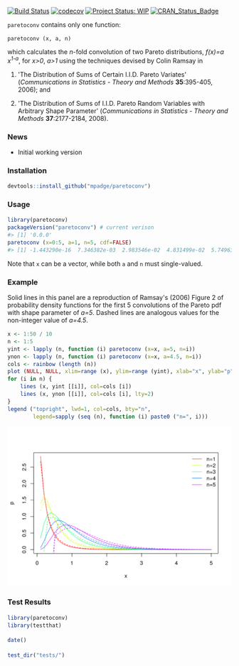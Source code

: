 [![Build Status](https://travis-ci.org/mpadge/paretoconv.svg)](https://travis-ci.org/mpadge/paretoconv) [![codecov](https://codecov.io/gh/mpadge/paratoconv/branch/master/graph/badge.svg)](https://codecov.io/gh/mpadge/paretoconv) [![Project Status: WIP](http://www.repostatus.org/badges/0.1.0/wip.svg)](http://www.repostatus.org/#wip) [![CRAN\_Status\_Badge](http://www.r-pkg.org/badges/version/paretoconv)](http://cran.r-project.org/web/packages/paretoconv)

`paretoconv` contains only one function:

    paretoconv (x, a, n)

which calculates the *n*-fold convolution of two Pareto distributions, *f(x)=a x<sup>1-a</sup>*, for *x&gt;0*, *a&gt;1* using the techniques devised by Colin Ramsay in

1.  'The Distribution of Sums of Certain I.I.D. Pareto Variates' (*Communications in Statistics - Theory and Methods* **35**:395-405, 2006); and

2.  'The Distribution of Sums of I.I.D. Pareto Random Variables with Arbitrary Shape Parameter' (*Communications in Statistics - Theory and Methods* **37**:2177-2184, 2008).

### News

-   Initial working version

### Installation

``` r
devtools::install_github("mpadge/paretoconv")
```

### Usage

``` r
library(paretoconv)
packageVersion("paretoconv") # current verison
#> [1] '0.0.0'
paretoconv (x=0:5, a=1, n=5, cdf=FALSE)
#> [1] -1.443290e-16  7.346382e-03  2.983546e-02  4.831499e-02  5.749632e-02  5.971471e-02
```

Note that `x` can be a vector, while both `a` and `n` must single-valued.

### Example

Solid lines in this panel are a reproduction of Ramsay's (2006) Figure 2 of probability density functions for the first 5 convolutions of the Pareto pdf with shape parameter of *a=5*. Dashed lines are analogous values for the non-integer value of *a=4.5*.

``` r
x <- 1:50 / 10
n <- 1:5
yint <- lapply (n, function (i) paretoconv (x=x, a=5, n=i))
ynon <- lapply (n, function (i) paretoconv (x=x, a=4.5, n=i))
cols <- rainbow (length (n))
plot (NULL, NULL, xlim=range (x), ylim=range (yint), xlab="x", ylab="p")
for (i in n) {
    lines (x, yint [[i]], col=cols [i])
    lines (x, ynon [[i]], col=cols [i], lty=2)
}
legend ("topright", lwd=1, col=cols, bty="n", 
        legend=sapply (seq (n), function (i) paste0 ("n=", i)))
```

![](./fig/README-example.png)

### Test Results

``` r
library(paretoconv)
library(testthat)

date()

test_dir("tests/")
```
